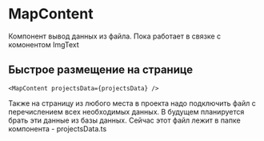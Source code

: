 # MapContent

Компонент вывод данных из файла. Пока работает в связке с комонентом ImgText

## Быстрое размещение на странице

```tsx
<MapContent projectsData={projectsData} />
```

Также на страницу из любого места в проекта надо подключить файл с перечислением всех необходимых данных. В будущем планируется брать эти данные из базы данных. Сейчас этот файл лежит в папке компонента - projectsData.ts